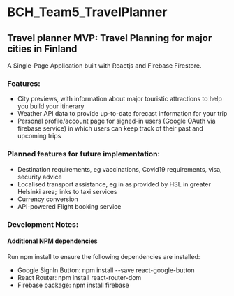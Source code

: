 # BCH_Team5_TravelPlanner
## Travel planner MVP: Travel Planning for major cities in Finland
A Single-Page Application built with Reactjs and Firebase Firestore.

### Features:

* City previews, with information about major touristic attractions to help you build your itinerary
* Weather API data to provide up-to-date forecast information for your trip
* Personal profile/account page for signed-in users (Google OAuth via firebase service) in which users can keep track of their past and upcoming trips


### Planned features for future implementation:

* Destination requirements, eg vaccinations, Covid19 requirements, visa, security advice
* Localised transport assistance, eg in as provided by HSL in greater Helsinki area; links to taxi services
* Currency conversion 
* API-powered Flight booking service 


### Development Notes: 

#### Additional NPM dependencies

Run npm install to ensure the following dependencies are installed:
<ul>
<li>Google SignIn Button: npm install --save react-google-button</li>
<li>React Router: npm install react-router-dom</li>
<li>Firebase package: npm install firebase</li>
</ul>



